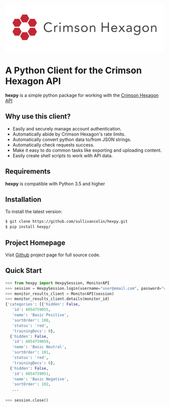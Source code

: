 ![Banner](images/banner.png)

A Python Client for the Crimson Hexagon API
===========================================

**hexpy** is a simple python package for working with the [Crimson Hexagon API](https://apidocs.crimsonhexagon.com/)

## Why use this client?

* Easily and securely manage account authentication.
* Automatically abide by Crimson Hexagon's rate limits.
* Automatically convert python data to/from JSON strings.
* Automatically check requests success.
* Make it easy to do common tasks like exporting and uploading content.
* Easily create shell scripts to work with API data.

## Requirements
**hexpy** is compatible with Python 3.5 and higher

## Installation
<!-- To install the most recent stable release run `pip install hexpy`. -->

To install the latest version:
```bash
$ git clone https://github.com/sullivancolin/hexpy.git
$ pip install hexpy/
```

## Project Homepage

Visit [Github](https://github.com/sullivancolin/hexpy) project page for full source code.

## Quick Start

```python
>>> from hexpy import HexpySession, MonitorAPI
>>> session = HexpySession.login(username="user@email.com", password="crimson_login")
>>> monitor_results_client = MonitorAPI(session)
>>> monitor_results_client.details(monitor_id)
{'categories': [{'hidden': False,
   'id': 6054759055,
   'name': 'Basic Positive',
   'sortOrder': 100,
   'status': 'red',
   'trainingDocs': 0},
  {'hidden': False,
   'id': 6054759059,
   'name': 'Basic Neutral',
   'sortOrder': 101,
   'status': 'red',
   'trainingDocs': 0},
  {'hidden': False,
   'id': 6054759051,
   'name': 'Basic Negative',
   'sortOrder': 102,
   ...

>>> session.close()
```